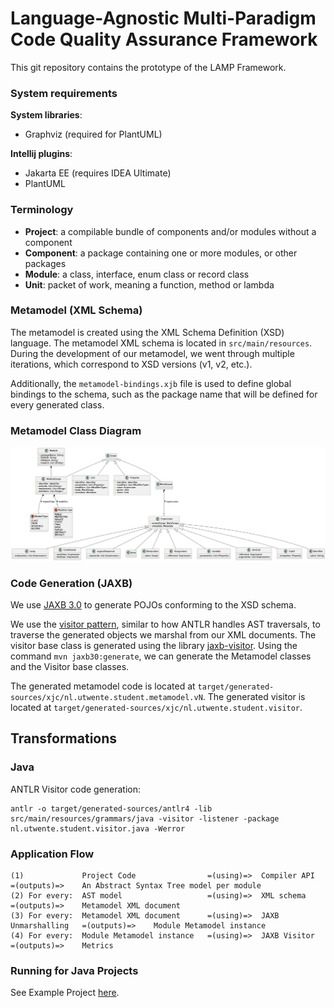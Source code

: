 # Language-Agnostic Multi-Paradigm Code Quality Assurance Framework
This git repository contains the prototype of the LAMP Framework.

### System requirements
**System libraries**:
- Graphviz (required for PlantUML)

**Intellij plugins**:
- Jakarta EE (requires IDEA Ultimate)
- PlantUML

### Terminology
- **Project**: a compilable bundle of components and/or modules without a component
- **Component**: a package containing one or more modules, or other packages
- **Module**: a class, interface, enum class or record class
- **Unit**: packet of work, meaning a function, method or lambda

### Metamodel (XML Schema)
The metamodel is created using the XML Schema Definition (XSD) language.
The metamodel XML schema is located in `src/main/resources`. 
During the development of our metamodel, we went through multiple iterations, which correspond to XSD versions (v1, v2, etc.).

Additionally, the `metamodel-bindings.xjb` file is used to define global bindings to the schema, such as the package name that will be defined for every generated class.

### Metamodel Class Diagram
![Metamodel Class Diagram](./docs/metamodel-v2-4.png)

### Code Generation (JAXB)
We use [JAXB 3.0](https://jakarta.ee/specifications/xml-binding/3.0/jakarta-xml-binding-spec-3.0.html) to generate POJOs conforming to the XSD schema.

We use the [visitor pattern](https://refactoring.guru/design-patterns/visitor), similar to how ANTLR handles AST traversals, to traverse the generated objects we marshal from our XML documents. 
The visitor base class is generated using the library [jaxb-visitor](https://github.com/massfords/jaxb-visitor).
Using the command `mvn jaxb30:generate`, we can generate the Metamodel classes and the Visitor base classes.

The generated metamodel code is located at `target/generated-sources/xjc/nl.utwente.student.metamodel.vN`.
The generated visitor is located at `target/generated-sources/xjc/nl.utwente.student.visitor`.

## Transformations
### Java
ANTLR Visitor code generation: 
```
antlr -o target/generated-sources/antlr4 -lib src/main/resources/grammars/java -visitor -listener -package nl.utwente.student.visitor.java -Werror
```

### Application Flow

```
(1)             Project Code                =(using)=>  Compiler API         =(outputs)=>    An Abstract Syntax Tree model per module
(2) For every:  AST model                   =(using)=>  XML schema           =(outputs)=>    Metamodel XML document
(3) For every:  Metamodel XML document      =(using)=>  JAXB Unmarshalling   =(outputs)=>    Module Metamodel instance
(4) For every:  Module Metamodel instance   =(using)=>  JAXB Visitor         =(outputs)=>    Metrics
```

### Running for Java Projects
See Example Project [here](https://github.com/MarnickvdA/LAMP-Java17.git).